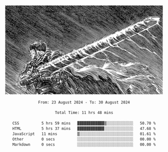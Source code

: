 <!-- Profile image -->
<p align="center">
 <img src="assets/bpD2ohb.png" width="1080px">
</p>
<!-- Profile image end -->

<div align="center">
<!--START_SECTION:waka-->

```txt
From: 23 August 2024 - To: 30 August 2024

Total Time: 11 hrs 48 mins

CSS          5 hrs 59 mins   ▓▓▓▓▓▓▓▓▓▓▓▓▒░░░░░░░░░░░░   50.70 %
HTML         5 hrs 37 mins   ▓▓▓▓▓▓▓▓▓▓▓▓░░░░░░░░░░░░░   47.68 %
JavaScript   11 mins         ▒░░░░░░░░░░░░░░░░░░░░░░░░   01.61 %
Other        0 secs          ░░░░░░░░░░░░░░░░░░░░░░░░░   00.00 %
Markdown     0 secs          ░░░░░░░░░░░░░░░░░░░░░░░░░   00.00 %
```

<!--END_SECTION:waka-->
</div>
